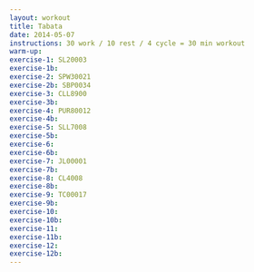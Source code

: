 ```yaml
---
layout: workout
title: Tabata
date: 2014-05-07
instructions: 30 work / 10 rest / 4 cycle = 30 min workout
warm-up: 
exercise-1: SL20003
exercise-1b: 
exercise-2: SPW30021
exercise-2b: SBP0034
exercise-3: CLL8900
exercise-3b: 
exercise-4: PUR80012
exercise-4b: 
exercise-5: SLL7008
exercise-5b: 
exercise-6: 
exercise-6b: 
exercise-7: JL00001
exercise-7b: 
exercise-8: CL4008
exercise-8b: 
exercise-9: TC00017
exercise-9b: 
exercise-10: 
exercise-10b: 
exercise-11: 
exercise-11b: 
exercise-12: 
exercise-12b: 
---
```


